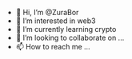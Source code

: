 - 👋 Hi, I’m @ZuraBor
- 👀 I’m interested in web3
- 🌱 I’m currently learning crypto
- 💞️ I’m looking to collaborate on ...
- 📫 How to reach me ...

<!---
ZuraBor/ZuraBor is a ✨ special ✨ repository because its `README.md` (this file) appears on your GitHub profile.
You can click the Preview link to take a look at your changes.
--->
